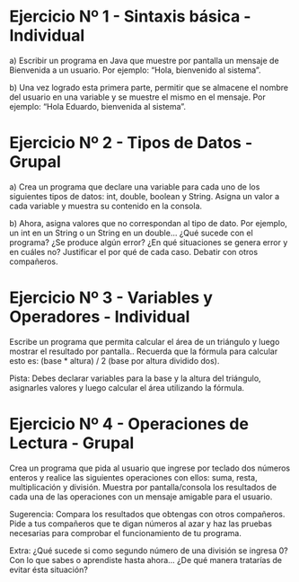 # Ejercicio Nº 1 - Sintaxis básica - Individual

a) Escribir un programa en Java que muestre por pantalla un mensaje de Bienvenida a un usuario. Por ejemplo: “Hola, bienvenido al sistema”.

b) Una vez logrado esta primera parte, permitir que se almacene el nombre del usuario en una variable y se muestre el mismo en el mensaje. Por ejemplo: “Hola Eduardo, bienvenida al sistema”.

# Ejercicio Nº 2 - Tipos de Datos - Grupal

a) Crea un programa que declare una variable para cada uno de los siguientes tipos de datos: int, double, boolean y String. Asigna un valor a cada variable y muestra su contenido en la consola.

b) Ahora, asigna valores que no correspondan al tipo de dato. Por ejemplo, un int en un String o un String en un double… ¿Qué sucede con el programa? ¿Se produce algún error? ¿En qué situaciones se genera error y en cuáles no? Justificar el por qué de cada caso. Debatir con otros compañeros.

# Ejercicio Nº 3 - Variables y Operadores - Individual

Escribe un programa que permita calcular el área de un triángulo y luego mostrar el resultado por pantalla.. Recuerda que la fórmula para calcular esto es: (base * altura) / 2 (base por altura dividido dos).

Pista: Debes declarar variables para la base y la altura del triángulo, asignarles valores y luego calcular el área utilizando la fórmula.

# Ejercicio Nº 4 - Operaciones de Lectura - Grupal

Crea un programa que pida al usuario que ingrese por teclado dos números enteros y realice las siguientes operaciones con ellos: suma, resta, multiplicación y división. Muestra por pantalla/consola los resultados de cada una de las operaciones con un mensaje amigable para el usuario.

Sugerencia: Compara los resultados que obtengas con otros compañeros. Pide a tus compañeros que te digan números al azar y haz las pruebas necesarias para comprobar el funcionamiento de tu programa.

Extra: ¿Qué sucede si como segundo número de una división se ingresa 0? Con lo que sabes o aprendiste hasta ahora… ¿De qué manera tratarías de evitar ésta situación?